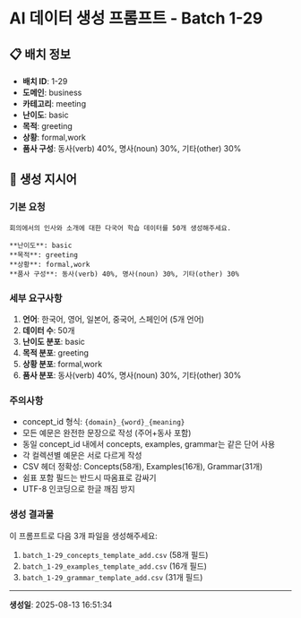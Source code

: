 # AI 데이터 생성 프롬프트 - Batch 1-29

## 📋 배치 정보

- **배치 ID**: 1-29
- **도메인**: business
- **카테고리**: meeting
- **난이도**: basic
- **목적**: greeting
- **상황**: formal,work
- **품사 구성**: 동사(verb) 40%, 명사(noun) 30%, 기타(other) 30%

## 🎯 생성 지시어

### 기본 요청
```
회의에서의 인사와 소개에 대한 다국어 학습 데이터를 50개 생성해주세요.

**난이도**: basic
**목적**: greeting
**상황**: formal,work
**품사 구성**: 동사(verb) 40%, 명사(noun) 30%, 기타(other) 30%
```

### 세부 요구사항

1. **언어**: 한국어, 영어, 일본어, 중국어, 스페인어 (5개 언어)
2. **데이터 수**: 50개
3. **난이도 분포**: basic
4. **목적 분포**: greeting
5. **상황 분포**: formal,work
6. **품사 분포**: 동사(verb) 40%, 명사(noun) 30%, 기타(other) 30%

### 주의사항

- concept_id 형식: `{domain}_{word}_{meaning}`
- 모든 예문은 완전한 문장으로 작성 (주어+동사 포함)
- 동일 concept_id 내에서 concepts, examples, grammar는 같은 단어 사용
- 각 컬렉션별 예문은 서로 다르게 작성
- CSV 헤더 정확성: Concepts(58개), Examples(16개), Grammar(31개)
- 쉼표 포함 필드는 반드시 따옴표로 감싸기
- UTF-8 인코딩으로 한글 깨짐 방지

### 생성 결과물

이 프롬프트로 다음 3개 파일을 생성해주세요:
1. `batch_1-29_concepts_template_add.csv` (58개 필드)
2. `batch_1-29_examples_template_add.csv` (16개 필드)  
3. `batch_1-29_grammar_template_add.csv` (31개 필드)

---

**생성일**: 2025-08-13 16:51:34
